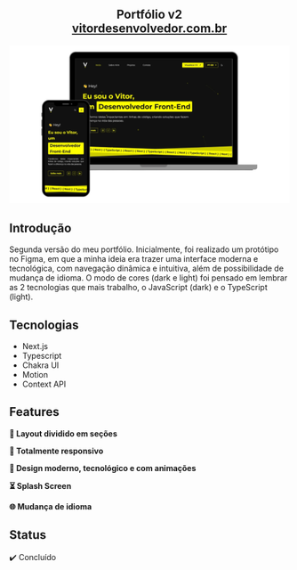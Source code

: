 <h2 align="center">
  Portfólio v2<br/>
  <a href="https://vitordesenvolvedor.com.br/" target="_blank">vitordesenvolvedor.com.br</a>
</h2>
<div align="center">
  <img alt="Demo" src="/public/demo_portfolio.webp" />
</div>

## Introdução

Segunda versão do meu portfólio. Inicialmente, foi realizado um protótipo no Figma, em que a minha ideia era trazer uma interface moderna e tecnológica, com navegação dinâmica e intuitiva, além de possibilidade de mudança de idioma. O modo de cores (dark e light) foi pensado em lembrar as 2 tecnologias que mais trabalho, o JavaScript (dark) e o TypeScript (light).

## Tecnologias

- Next.js
- Typescript
- Chakra UI
- Motion
- Context API


## Features

**📖 Layout dividido em seções**

**📱 Totalmente responsivo**

**🎨 Design moderno, tecnológico e com animações**

**⏳ Splash Screen**

**🌐 Mudança de idioma**

## Status

✔️ Concluído
